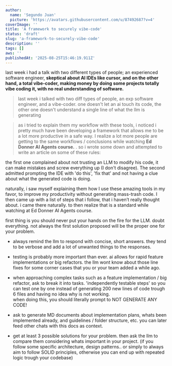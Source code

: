 ```yaml
---
author:
  name: 'Segundo Juan'
  picture: 'https://avatars.githubusercontent.com/u/87492687?v=4'
coverImage: ''
title: 'A framework to securely vibe-code'
status: 'draft'
slug: 'a-framework-to-securely-vibe-code'
description: ''
tags: []
aws: ''
publishedAt: '2025-08-25T15:46:19.911Z'
---
```


last week i had a talk with two different types of people; an experienced software engineer, **skeptical about AI IDEs like cursor, and on the other hand, a total vibe-coder, making money by doing some projects totally vibe coding it, with no real understanding of software.**

> last week i talked with two diff types of people, an exp software engineer, and a vibe-coder. one doesn't let an ai touch its code, the other one doesn't understand a single line of what the llm is generating

> as i tried to explain them my workflow with these tools, i noticed i pretty much have been developing a framework that allows me to be a lot more productive in a safe way. I realize a lot more people are getting to the same workflows / conclusions while watching **Ed Donner AI Agents course.** . so i wrote some down and attempted to write an article on some of these rules:

the first one complained about not trusting an LLM to modify his code, it can make mistakes and screw everything up (I don't disagree). The second admitted prompting the IDE with 'do this', 'fix that' and not having a clue about what the generated code is doing.

naturally, i saw myself explaining them how I use these amazing tools in my favor, to improve my productivity without generating mass-trash code. I then came up with a list of steps that i follow, that i haven’t really thought about. i came there naturally. to then realize that is a standard while watching at Ed Donner AI Agents course.

first thing is you should never put your hands on the fire for the LLM. doubt everything. not always the first solution proposed will be the proper one for your problem.

- always remind the llm to respond with concise, short answers. they tend to be verbose and add a lot of unwanted things to the responses.


- testing is probably more important than ever. ai allows for rapid feature implementations or big refactors. the llm wont know about those line fixes for some corner cases that you or your team added a while ago.

- when approaching complex tasks such as a feature implementation / big refactor, ask to break it into tasks. 'independently testable steps' so you can test one by one instead of generating 200 new lines of code trough 6 files and having no idea why is not working. \
  when doing this, you should literally prompt to NOT GENERATE ANY CODE!

- ask to generate MD documents about implementation plans, whats been implemented already, and guidelines / folder structure, etc. you can later feed other chats with this docs as context.

- get at least 3 possible solutions for your problem. then ask the llm to compare them considering whats important in your project. (if you follow some specific architecture, design patterns.. or simply to always aim to follow SOLID principles, otherwise you can end up with repeated logic trough your codebase)